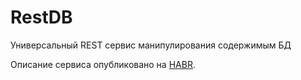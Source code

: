 # RestDB
Универсальный REST сервис манипулирования содержимым БД

Описание сервиса опубликовано на [HABR](https://habr.com/ru/post/485408/).
